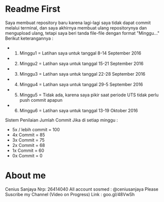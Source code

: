 # Readme First
Saya membuat repository baru karena lagi-lagi saya tidak dapat commit melalui terminal, dan saya akhirnya membuat ulang repositorynya dan mengupload ulang, tetapi saya beri tanda file-file dengan format "Minggu..."
Berikut keterangannya :
- 1. Minggu1 = Latihan saya untuk tanggal 8-14 September 2016
- 2. Minggu2 = Latihan saya untuk tanggal 15-21 September 2016
- 3. Minggu3 = Latihan saya untuk tanggal 22-28 September 2016
- 4. Minggu4 = Latihan saya untuk tanggal 29-5 September 2016
- 5. Minggu5 = Tidak ada, karena saya pikir saat periode UTS tidak perlu push commit apapun
- 6. Minggu6 = Latihan saya untuk tanggal 13-19 Oktober 2016


Sistem Penilaian Jumlah Commit
Jika di setiap minggu :
 - 5x / lebih commit 	= 100
 - 4x Commit 		= 85
 - 3x Commit 		= 75
 - 2x Commit 		= 68
 - 1x Commit 		= 60
 - 0x Commit 		= 0

# About me
Cenius Sanjaya 
Nrp: 26414040
All account sosmed : @ceniusanjaya
Please Suscribe my Channel (Video on Progress)
Link : goo.gl/48VwSh
